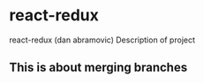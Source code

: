 # react-redux
react-redux (dan abramovic)
Description of project

## This is about merging branches
